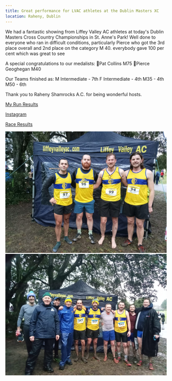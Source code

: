 ```yaml
---
title: Great performance for LVAC athletes at the Dublin Masters XC
location: Raheny, Dublin
---
```


We had a fantastic showing from Liffey Valley AC athletes at today's Dublin Masters Cross Country Championships in St. Anne's Park!
Well done to everyone who ran in difficult conditions, particularly Pierce who got the 3rd place overall and 2nd place on the category M 40.
everybody gave 100 per cent which was great to see

A special congratulations to our medalists:
🥇Pat Collins M75
🥈Pierce Geoghegan M40

Our Teams finished as:
M Intermediate - 7th
F Intermediate - 4th
M35 - 4th
M50 - 6th

Thank you to Raheny Shamrocks A.C. for being wonderful hosts. 

<a href="https://www.myrunresults.com/events/dublin_inter__masters_xc_champs_2025/5592/results" target="_blank" rel="noopener noreferrer">My Run Results</a>

<a href="https://www.instagram.com/p/DEdV4JmOwiY/?utm_source=ig_web_button_share_sheet&igsh=MzRlODBiNWFlZA==" target="_blank" rel="noopener noreferrer">Instagram</a>

<a href="/races/2025-01-05-dublin-masters-xc/" target="_blank" rel="noopener noreferrer">Race Results</a>

<img src="/assets/images/races/2025/2025-01-05_intermediates.jpeg" class="img-fluid" alt="Medalists">
<img src="/assets/images/races/2025/2025-01-05_masters35.jpeg" class="img-fluid" alt="Medalists">